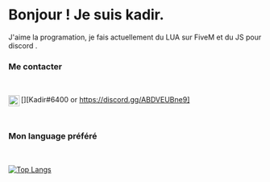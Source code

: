 # Bonjour ! Je suis kadir.

J'aime la programation, je fais actuellement du LUA sur FiveM et du JS pour discord .

### Me contacter

<br />

[<img align="left" alt="My discord" width="22px" src="https://cdn.jsdelivr.net/npm/simple-icons@v3/icons/discord.svg" />][Kadir#6400 or https://discord.gg/ABDVEUBne9]

<br />

### Mon language préféré

<br />

[![Top Langs](https://github-readme-stats.vercel.app/api/top-langs/?username=Kadir-FiveM)](https://github.com/Kadir-FiveM)

<br />
